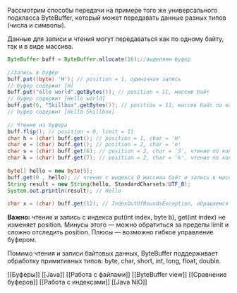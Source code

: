Рассмотрим способы передачи на примере того же универсального подкласса ByteBuffer, который может передавать данные разных типов (числа и символы).

Данные для записи и чтения могут передаваться как по одному байту, так и в виде массива.

```java
ByteBuffer buff = ByteBuffer.allocate(16);//выделяем буфер
  
//Запись в буфер  
buff.put((byte) 'H'); // position = 1, одиночная запись  
// буфер содержит [H]  
buff.put("ello world".getBytes()); // position = 11, массив байт  
// буфер содержит [Hello world]  
buff.put(6, "Skillbox".getBytes()); // position = 11, массив байт по конкретному индексу, позиция не меняется!  
// буфер содержит [Hello Skillbox]  
  
// Чтение из буфера  
buff.flip(); // position = 0, limit = 11  
char h = (char) buff.get(); // position = 1, char = 'H'  
char e = (char) buff.get(); // position = 2, char = 'e'  
char s = (char) buff.get(6); // position = 2, char = 'S', чтение по конкретному индексу, позиция не меняется!  
char k = (char) buff.get(7); // position = 2, char = 'k', чтение по конкретному индексу, позиция не меняется!  
  
byte[] hello = new byte[5];  
buff.get(0 , hello); // чтение с индекса 0 массива байт и запись в массив hello, заполнится массив hello данными с 0 индекса по 4 включительно  
String result = new String(hello, StandardCharsets.UTF_8);  
System.out.println(result); // Hello  
  
char x = (char) buff.get(12); // IndexOutOfBoundsException, обращаемся к существующему символу 'o', но за пределами limit, равного 11
```

**Важно:** чтение и запись с индекса put(int index, byte b), get(int index) не изменяет position. Минусы этого — можно обратиться за пределы limit и сложно отследить position. Плюсы — возможно гибкое управление буфером.

Помимо чтения и записи байтовых данных, ByteBuffer поддерживает обработку примитивных типов: byte, char, short, int, long, float, double.

[[Буферы]] [[Java]] [[Работа с файлами]] [[ByteBuffer view]] [[Сравнение буферов]] [[Работа с индексами]] [[Java NIO]] 